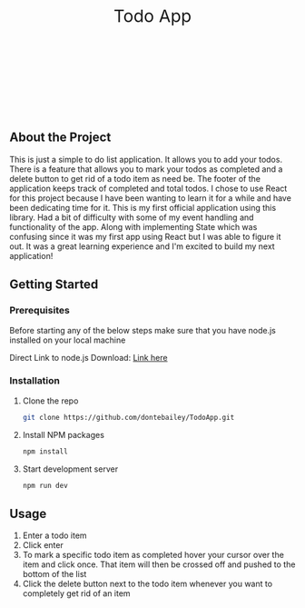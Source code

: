<header style = "font-size: 30px";>Todo App</header>

<br><br>

## About the Project

This is just a simple to do list application. It allows you to add your todos. There is a feature that allows you to mark your todos as completed and a delete button to get rid of a todo item as need be. The footer of the application keeps track of completed and total todos. I chose to use React for this project because I have been wanting to learn it for a while and have been dedicating time for it. This is my first official application using this library. Had a bit of difficulty with some of my event handling and functionality of the app. Along with implementing State which was confusing since it was my first app using React but I was able to figure it out. It was a great learning experience and I'm excited to build my next application!

## Getting Started

### Prerequisites

Before starting any of the below steps make sure that you have node.js installed on your local machine

Direct Link to node.js Download: [Link here](https://nodejs.org/en/download/package-manager)

### Installation

1. Clone the repo
   ```sh
   git clone https://github.com/dontebailey/TodoApp.git
   ```
2. Install NPM packages
   ```sh
   npm install
   ```
3. Start development server
   ```sh
   npm run dev
   ```

## Usage

1. Enter a todo item
2. Click enter
3. To mark a specific todo item as completed hover your cursor over the item and click once. That item will then be crossed off and pushed
   to the bottom of the list
4. Click the delete button next to the todo item whenever you want to completely get rid of an item
